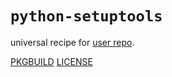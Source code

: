# `python-setuptools`

universal recipe for [user repo](../themartiancompany/ur).

[PKGBUILD](PKGBUILD)
[LICENSE](COPYING)
